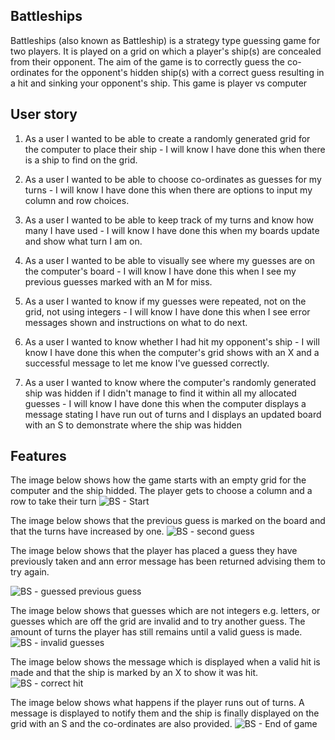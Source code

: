 
## Battleships
Battleships (also known as Battleship) is a strategy type guessing game for two players. It is played on a grid on which a player's ship(s) are concealed from their opponent. The aim of the game is to correctly guess the co-ordinates for the opponent's hidden ship(s) with a correct guess resulting in a hit and sinking your opponent's ship. This game is player vs computer

## User story 
1) As a user I wanted to be able to create a randomly generated grid for the computer to place their ship - I will know I have done this when there is a ship to find on the grid.

2) As a user I wanted to be able to choose co-ordinates as guesses for my turns - I will know I have done this when there are options to input my column and row choices.

3) As a user I wanted to be able to keep track of my turns and know how many I have used - I will know I have done this when my boards update and show what turn I am on.

4) As a user I wanted to be able to visually see where my guesses are on the computer's board - I will know I have done this when I see my previous guesses marked with an M for miss.

5) As a user I wanted to know if my guesses were repeated, not on the grid, not using integers - I will know I have done this when I see error messages shown and instructions on what to do next.

6) As a user I wanted to know whether I had hit my opponent's ship - I will know I have done this when the computer's grid shows with an X and a successful message to let me know I've guessed correctly.

7) As a user I wanted to know where the computer's randomly generated ship was hidden if I didn't manage to find it within all my allocated guesses - I will know I have done this when the computer displays a message stating I have run out of turns and I displays an updated board with an S to demonstrate where the ship was hidden 

## Features

The image below shows how the game starts with an empty grid for the computer and the ship hidded.  The player gets to choose a column and a row to take their turn
![BS - Start](https://github.com/user-attachments/assets/266b5431-3d0e-48db-bd1e-a2e994080feb)

The image below shows that the previous guess is marked on the board and that the turns have increased by one.
![BS - second guess](https://github.com/user-attachments/assets/1783f6be-b7d2-4d39-9260-e263ff96b88a)

The image below shows that the player has placed a guess they have previously taken and ann error message has been returned
advising them to try again.

![BS - guessed previous guess](https://github.com/user-attachments/assets/257807c1-a0d7-4fe9-84ed-555f2394275b)

The image below shows that guesses which are not integers e.g. letters, or guesses which are off the grid are invalid and to
try another guess. The amount of turns the player has still remains until a valid guess is made.
![BS - invalid guesses](https://github.com/user-attachments/assets/69fa9542-baf2-44f0-8eef-e3fa39bc89eb)

The image below shows the message which is displayed when a valid hit is made and that the ship is marked by an X to show it
was hit.
![BS - correct hit](https://github.com/user-attachments/assets/16256b48-b892-4b4d-8b30-8b50b13e5c65)

The image below shows what happens if the player runs out of turns. A message is displayed to notify them and the ship is
finally displayed on the grid with an S and the co-ordinates are also provided.
![BS - End of game](https://github.com/user-attachments/assets/1fac3e97-2be8-4d4c-8eb5-93d793287987)




